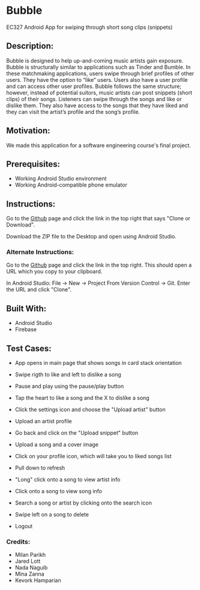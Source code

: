 # Bubble
EC327 Android App for swiping through short song clips (snippets)

## Description:
Bubble is designed to help up-and-coming music artists gain exposure. Bubble is structurally similar to applications such as Tinder and Bumble. In these matchmaking applications, users swipe through brief profiles of other users. They have the option to “like” users. Users also have a user profile and can access other user profiles. Bubble follows the same structure; however, instead of potential suitors, music artists can post snippets (short clips) of their songs. Listeners can swipe through the songs and like or dislike them. They also have access to the songs that they have liked and they can visit the artist’s profile and the song’s profile. 

## Motivation:
We made this application for a software engineering course's final project.

## Prerequisites:
- Working Android Studio environment
- Working Android-compatible phone emulator


## Instructions:
Go to the [Github](https://github.com/MilanParikh/Bubble.git) page and click the link in the top right that says "Clone or Download".

Download the ZIP file to the Desktop and open using Android Studio. 

### Alternate Instructions:
Go to the [Github](https://github.com/MilanParikh/Bubble.git) page and click the link in the top right. This should open a URL which you copy to your clipboard.

In Android Studio: File -> New -> Project From Version Control -> Git. Enter the URL and click "Clone". 

## Built With:
- Android Studio
- Firebase

## Test Cases:

- App opens in main page that shows songs in card stack orientation
- Swipe rigth to like and left to dislike a song
- Pause and play using the pause/play button
- Tap the heart to like a song and the X to  dislike a song

- Click the settings icon and choose the "Upload artist" button
- Upload an artist profile
- Go back and click on the "Upload snippet" button
- Upload a song and a cover image


- Click on your profile icon, which will take you to liked songs list
- Pull down to refresh
- "Long" click onto a song to view artist info
- Click onto a song to view song info
- Search a song or artist by clicking onto the search icon
- Swipe left on a song to delete 


- Logout

### Credits:
- Milan Parikh
- Jared Lott
- Nada Naguib
- Mina Zanna
- Kevork Hamparian
